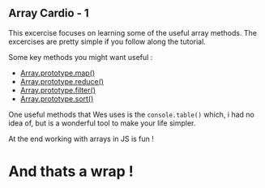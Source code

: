 ## Array Cardio - 1
This excercise focuses on learning some of the useful array methods. The excercises are pretty simple if you follow along the tutorial. 

Some key methods you might want useful :

  * [Array.prototype.map()](https://developer.mozilla.org/en-US/docs/Web/JavaScript/Reference/Global_Objects/Array/map)
  * [Array.prototype.reduce()](https://developer.mozilla.org/en-US/docs/Web/JavaScript/Reference/Global_Objects/Array/Reduce)
  * [Array.prototype.filter()](https://developer.mozilla.org/en-US/docs/Web/JavaScript/Reference/Global_Objects/Array/filter)
  * [Array.prototype.sort()](https://developer.mozilla.org/en-US/docs/Web/JavaScript/Reference/Global_Objects/Array/sort)

One useful methods that Wes uses is the `console.table()` which, i had no idea of, but is a wonderful tool to make your life simpler.

At the end working with arrays in JS is fun !

# And thats a wrap !
